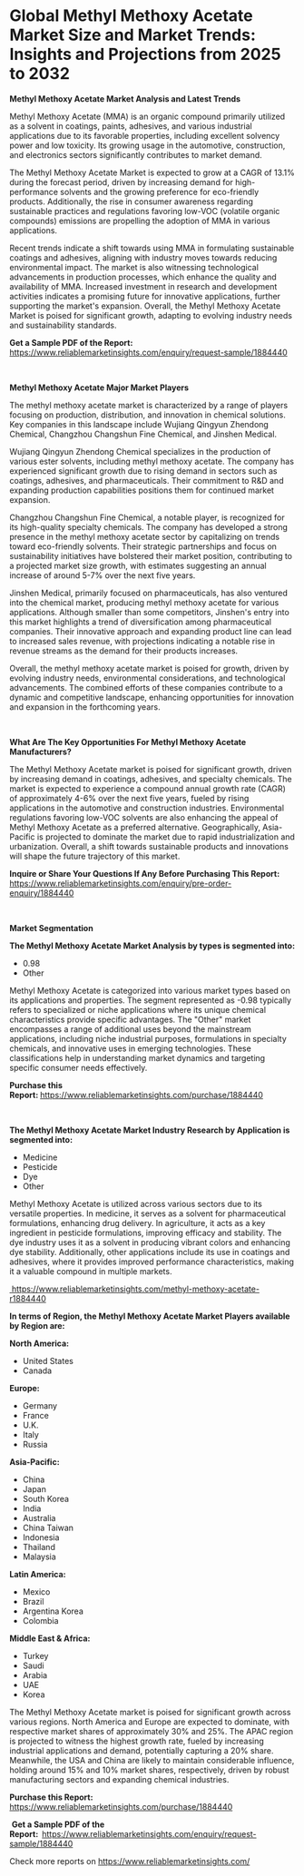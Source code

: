 <p><h1>Global Methyl Methoxy Acetate Market Size and Market Trends: Insights and Projections from 2025 to 2032</h1></p><p><strong>Methyl Methoxy Acetate Market Analysis and Latest Trends</strong></p>
<p><p>Methyl Methoxy Acetate (MMA) is an organic compound primarily utilized as a solvent in coatings, paints, adhesives, and various industrial applications due to its favorable properties, including excellent solvency power and low toxicity. Its growing usage in the automotive, construction, and electronics sectors significantly contributes to market demand.</p><p>The Methyl Methoxy Acetate Market is expected to grow at a CAGR of 13.1% during the forecast period, driven by increasing demand for high-performance solvents and the growing preference for eco-friendly products. Additionally, the rise in consumer awareness regarding sustainable practices and regulations favoring low-VOC (volatile organic compounds) emissions are propelling the adoption of MMA in various applications.</p><p>Recent trends indicate a shift towards using MMA in formulating sustainable coatings and adhesives, aligning with industry moves towards reducing environmental impact. The market is also witnessing technological advancements in production processes, which enhance the quality and availability of MMA. Increased investment in research and development activities indicates a promising future for innovative applications, further supporting the market's expansion. Overall, the Methyl Methoxy Acetate Market is poised for significant growth, adapting to evolving industry needs and sustainability standards.</p></p>
<p><strong>Get a Sample PDF of the Report:&nbsp;</strong> <a href="https://www.reliablemarketinsights.com/enquiry/request-sample/1884440?utm_campaign=2258&utm_medium=2&utm_source=Github&utm_content=ia&utm_term=30012025&utm_id=methyl-methoxy-acetate">https://www.reliablemarketinsights.com/enquiry/request-sample/1884440</a></p>
<p>&nbsp;</p>
<p><strong>Methyl Methoxy Acetate Major Market Players</strong></p>
<p><p>The methyl methoxy acetate market is characterized by a range of players focusing on production, distribution, and innovation in chemical solutions. Key companies in this landscape include Wujiang Qingyun Zhendong Chemical, Changzhou Changshun Fine Chemical, and Jinshen Medical.</p><p>Wujiang Qingyun Zhendong Chemical specializes in the production of various ester solvents, including methyl methoxy acetate. The company has experienced significant growth due to rising demand in sectors such as coatings, adhesives, and pharmaceuticals. Their commitment to R&D and expanding production capabilities positions them for continued market expansion.</p><p>Changzhou Changshun Fine Chemical, a notable player, is recognized for its high-quality specialty chemicals. The company has developed a strong presence in the methyl methoxy acetate sector by capitalizing on trends toward eco-friendly solvents. Their strategic partnerships and focus on sustainability initiatives have bolstered their market position, contributing to a projected market size growth, with estimates suggesting an annual increase of around 5-7% over the next five years.</p><p>Jinshen Medical, primarily focused on pharmaceuticals, has also ventured into the chemical market, producing methyl methoxy acetate for various applications. Although smaller than some competitors, Jinshen's entry into this market highlights a trend of diversification among pharmaceutical companies. Their innovative approach and expanding product line can lead to increased sales revenue, with projections indicating a notable rise in revenue streams as the demand for their products increases.</p><p>Overall, the methyl methoxy acetate market is poised for growth, driven by evolving industry needs, environmental considerations, and technological advancements. The combined efforts of these companies contribute to a dynamic and competitive landscape, enhancing opportunities for innovation and expansion in the forthcoming years.</p></p>
<p>&nbsp;</p>
<p><strong>What Are The Key Opportunities For Methyl Methoxy Acetate Manufacturers?</strong></p>
<p><p>The Methyl Methoxy Acetate market is poised for significant growth, driven by increasing demand in coatings, adhesives, and specialty chemicals. The market is expected to experience a compound annual growth rate (CAGR) of approximately 4-6% over the next five years, fueled by rising applications in the automotive and construction industries. Environmental regulations favoring low-VOC solvents are also enhancing the appeal of Methyl Methoxy Acetate as a preferred alternative. Geographically, Asia-Pacific is projected to dominate the market due to rapid industrialization and urbanization. Overall, a shift towards sustainable products and innovations will shape the future trajectory of this market.</p></p>
<p><strong>Inquire or Share Your Questions If Any Before Purchasing This Report:</strong> <a href="https://www.reliablemarketinsights.com/enquiry/pre-order-enquiry/1884440?utm_campaign=2258&utm_medium=2&utm_source=Github&utm_content=ia&utm_term=30012025&utm_id=methyl-methoxy-acetate">https://www.reliablemarketinsights.com/enquiry/pre-order-enquiry/1884440</a></p>
<p>&nbsp;</p>
<p><strong>Market Segmentation</strong></p>
<p><strong>The Methyl Methoxy Acetate Market Analysis by types is segmented into:</strong></p>
<p><ul><li>0.98</li><li>Other</li></ul></p>
<p><p>Methyl Methoxy Acetate is categorized into various market types based on its applications and properties. The segment represented as -0.98 typically refers to specialized or niche applications where its unique chemical characteristics provide specific advantages. The "Other" market encompasses a range of additional uses beyond the mainstream applications, including niche industrial purposes, formulations in specialty chemicals, and innovative uses in emerging technologies. These classifications help in understanding market dynamics and targeting specific consumer needs effectively.</p></p>
<p><strong>Purchase this Report:&nbsp;</strong><a href="https://www.reliablemarketinsights.com/purchase/1884440?utm_campaign=2258&utm_medium=2&utm_source=Github&utm_content=ia&utm_term=30012025&utm_id=methyl-methoxy-acetate">https://www.reliablemarketinsights.com/purchase/1884440</a></p>
<p>&nbsp;</p>
<p><strong>The Methyl Methoxy Acetate Market Industry Research by Application is segmented into:</strong></p>
<p><ul><li>Medicine</li><li>Pesticide</li><li>Dye</li><li>Other</li></ul></p>
<p><p>Methyl Methoxy Acetate is utilized across various sectors due to its versatile properties. In medicine, it serves as a solvent for pharmaceutical formulations, enhancing drug delivery. In agriculture, it acts as a key ingredient in pesticide formulations, improving efficacy and stability. The dye industry uses it as a solvent in producing vibrant colors and enhancing dye stability. Additionally, other applications include its use in coatings and adhesives, where it provides improved performance characteristics, making it a valuable compound in multiple markets.</p></p>
<p><a href="https://www.reliablemarketinsights.com/methyl-methoxy-acetate-r1884440?utm_campaign=2258&utm_medium=2&utm_source=Github&utm_content=ia&utm_term=30012025&utm_id=methyl-methoxy-acetate">&nbsp;https://www.reliablemarketinsights.com/methyl-methoxy-acetate-r1884440</a></p>
<p><strong>In terms of Region, the Methyl Methoxy Acetate Market Players available by Region are:</strong></p>
<p>
    <p> <strong> North America: </strong>
        <ul>
            <li>United States</li>
            <li>Canada</li>
        </ul>
        </p> 
    <p> <strong> Europe: </strong>
        <ul>
            <li>Germany</li>
            <li>France</li>
            <li>U.K.</li>
            <li>Italy</li>
            <li>Russia</li>
        </ul>
        </p> 
    <p> <strong> Asia-Pacific: </strong>
        <ul>
            <li>China</li>
            <li>Japan</li>
            <li>South Korea</li>
            <li>India</li>
            <li>Australia</li>
            <li>China Taiwan</li>
            <li>Indonesia</li>
            <li>Thailand</li>
            <li>Malaysia</li>
        </ul>
        </p> 
    <p> <strong> Latin America: </strong>
        <ul>
            <li>Mexico</li>
            <li>Brazil</li>
            <li>Argentina Korea</li>
            <li>Colombia</li>
        </ul>
        </p> 
    <p> <strong> Middle East & Africa: </strong>
        <ul>
            <li>Turkey</li>
            <li>Saudi</li>
            <li>Arabia</li>
            <li>UAE</li>
            <li>Korea</li>
        </ul>
    </p>
    </p>
<p><p>The Methyl Methoxy Acetate market is poised for significant growth across various regions. North America and Europe are expected to dominate, with respective market shares of approximately 30% and 25%. The APAC region is projected to witness the highest growth rate, fueled by increasing industrial applications and demand, potentially capturing a 20% share. Meanwhile, the USA and China are likely to maintain considerable influence, holding around 15% and 10% market shares, respectively, driven by robust manufacturing sectors and expanding chemical industries.</p></p>
<p><strong>Purchase this Report: </strong><a href="https://www.reliablemarketinsights.com/purchase/1884440?utm_campaign=2258&utm_medium=2&utm_source=Github&utm_content=ia&utm_term=30012025&utm_id=methyl-methoxy-acetate">https://www.reliablemarketinsights.com/purchase/1884440</a></p>
<p>&nbsp;<strong>Get a Sample PDF of the Report:&nbsp;&nbsp;</strong><a href="https://www.reliablemarketinsights.com/enquiry/request-sample/1884440?utm_campaign=2258&utm_medium=2&utm_source=Github&utm_content=ia&utm_term=30012025&utm_id=methyl-methoxy-acetate">https://www.reliablemarketinsights.com/enquiry/request-sample/1884440</a></p>
<p><strong></strong></p>
<p>Check more reports on <a href="https://www.reliablemarketinsights.com/?utm_campaign=2258&utm_medium=2&utm_source=Github&utm_content=ia&utm_term=30012025&utm_id=methyl-methoxy-acetate">https://www.reliablemarketinsights.com/</a></p>